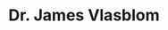 ---
# Display name
title: Dr. James Vlasblom

# Username (this should match the folder name)
authors:
- james

# Is this the primary user of the site?
superuser: false

# Role/position
role: Computational Biologist

# Organizations/Affiliations
organizations:
- name: DNAStack
  url: "https://www.dnastack.com/"

interests:
- Deciphering the physical organization of human protein complexes

education:
 courses:
 - course: PhD. Biochemistry
   institution: University of Toronto, Canada

email: "jim.vlasblom@utoronto.ca"

user_groups:
#- Research Associates
#- Postdoctoral Fellows
#- PhD. students
#- Graduate students
#- Undergraduate students
- Collaborators
#- Lab Alumni
weight: 10
---
